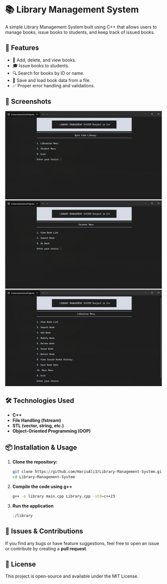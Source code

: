 # 📚 Library Management System

A simple Library Management System built using C++ that allows users to manage books, issue books to students, and keep track of issued books.

## 🚀 Features

- 📖 Add, delete, and view books.
- 🎓 Issue books to students.
- 🔍 Search for books by ID or name.
- 📂 Save and load book data from a file.
- ✅ Proper error handling and validations.

## 📸 Screenshots
![Library Management System Screenshot](main_menu.png)
![Library Management System Screenshot](student_menu.png)
![Library Management System Screenshot](librarian_menu.png)

## 🛠️ Technologies Used
- **C++**
- **File Handling (fstream)**
- **STL (vector, string, etc.)**
- **Object-Oriented Programming (OOP)**

## 📦 Installation & Usage

1. **Clone the repository:**
   ```bash
   git clone https://github.com/HarisAli3/Library-Management-System.git
   cd Library-Management-System
   ```
2. **Compile the code using g++**
   ```bash
   g++ -o library main.cpp Library.cpp -std=c++23
   ```
3. **Run the application**
   ```bash
   ./library
   ```

## 🐛 Issues & Contributions
If you find any bugs or have feature suggestions, feel free to open an issue or contribute by creating a **pull request**.

## 📜 License
This project is open-source and available under the MIT License.



